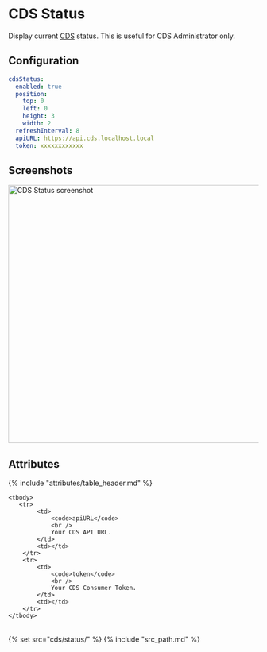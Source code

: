 # CDS Status

Display current [CDS](https://ovh.github.io/cds/) status. This is useful for CDS Administrator only.

## Configuration

```yaml
cdsStatus:
  enabled: true
  position:
    top: 0
    left: 0
    height: 3
    width: 2
  refreshInterval: 8
  apiURL: https://api.cds.localhost.local
  token: xxxxxxxxxxxx
```

## Screenshots

<img class="screenshot" src="/assets/modules/cds_status.png" width="520" alt="CDS Status screenshot" />

## Attributes

<table>
    {% include "attributes/table_header.md" %}

    <tbody>
       <tr>
            <td>
                <code>apiURL</code>
                <br />
                Your CDS API URL.
            </td>
            <td></td>
        </tr>
        <tr>
            <td>
                <code>token</code>
                <br />
                Your CDS Consumer Token.
            </td>
            <td></td>
        </tr> 
    </tbody>
</table>

{% set src="cds/status/" %}
{% include "src_path.md" %}